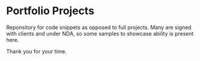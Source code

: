 # Portfolio Projects

Reponsitory for code snippets as opposed to full projects. Many are signed with clients and under NDA, so some samples to showcase ability is present here.

Thank you for your time.
